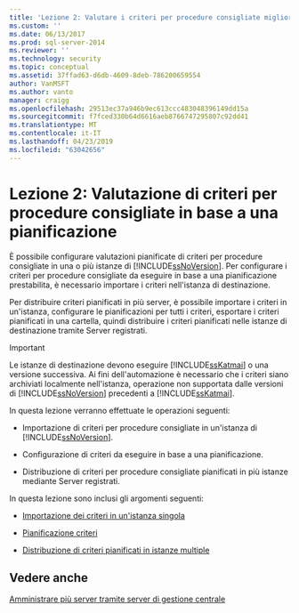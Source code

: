 ```yaml
---
title: 'Lezione 2: Valutare i criteri per procedure consigliate migliori in base a una pianificazione | Microsoft Docs'
ms.custom: ''
ms.date: 06/13/2017
ms.prod: sql-server-2014
ms.reviewer: ''
ms.technology: security
ms.topic: conceptual
ms.assetid: 37ffad63-d6db-4609-8deb-786200659554
author: VanMSFT
ms.author: vanto
manager: craigg
ms.openlocfilehash: 29513ec37a946b9ec613ccc483048396149dd15a
ms.sourcegitcommit: f7fced330b64d6616aeb8766747295807c92dd41
ms.translationtype: MT
ms.contentlocale: it-IT
ms.lasthandoff: 04/23/2019
ms.locfileid: "63042656"
---
```

# <a name="lesson-2-evaluate-best-practices-policies-on-a-scheduled-basis"></a>Lezione 2: Valutazione di criteri per procedure consigliate in base a una pianificazione
  È possibile configurare valutazioni pianificate di criteri per procedure consigliate in una o più istanze di [!INCLUDE[ssNoVersion](../includes/ssnoversion-md.md)]. Per configurare i criteri per procedure consigliate da eseguire in base a una pianificazione prestabilita, è necessario importare i criteri nell'istanza di destinazione.  
  
 Per distribuire criteri pianificati in più server, è possibile importare i criteri in un'istanza, configurare le pianificazioni per tutti i criteri, esportare i criteri pianificati in una cartella, quindi distribuire i criteri pianificati nelle istanze di destinazione tramite Server registrati.  
  
> [!IMPORTANT]  
>  Le istanze di destinazione devono eseguire [!INCLUDE[ssKatmai](../includes/sskatmai-md.md)] o una versione successiva. Ai fini dell'automazione è necessario che i criteri siano archiviati localmente nell'istanza, operazione non supportata dalle versioni di [!INCLUDE[ssNoVersion](../includes/ssnoversion-md.md)] precedenti a [!INCLUDE[ssKatmai](../includes/sskatmai-md.md)].  
  
 In questa lezione verranno effettuate le operazioni seguenti:  
  
-   Importazione di criteri per procedure consigliate in un'istanza di [!INCLUDE[ssNoVersion](../includes/ssnoversion-md.md)].  
  
-   Configurazione di criteri da eseguire in base a una pianificazione.  
  
-   Distribuzione di criteri per procedure consigliate pianificati in più istanze mediante Server registrati.  
  
 In questa lezione sono inclusi gli argomenti seguenti:  
  
-   [Importazione dei criteri in un'istanza singola](../../2014/tutorials/import-the-policies-to-a-single-instance.md)  
  
-   [Pianificazione criteri](../../2014/tutorials/schedule-the-policies.md)  
  
-   [Distribuzione di criteri pianificati in istanze multiple](../../2014/tutorials/deploy-scheduled-policies-to-multiple-instances.md)  
  
## <a name="see-also"></a>Vedere anche  
 [Amministrare più server tramite server di gestione centrale](../relational-databases/administer-multiple-servers-using-central-management-servers.md)  
  
  
